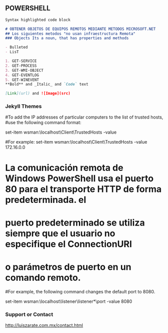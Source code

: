 ## POWERSHELL

```markdown
Syntax highlighted code block

# OBTENER OBJETOS DE EQUIPOS REMOTOS MEDIANTE METODOS MICROSOFT.NET
## Los siguientes metodos "no usan infraestructura Remota"
### Objects Its a noun, that has properties and methods

- Bulleted
- LisT

1. GET-SERVICE
2. GET-PROCESS
3. GET-WMI-OBJECT
4. GET-EVENTLOG
5. GET-WINEVENT
**Bold** and _Italic_ and `Code` text

[Link](url) and ![Image](src)
```

### Jekyll Themes

#To add the IP addresses of particular computers to the list of trusted hosts,
#use the following command format:

set-item wsman:\localhost\Client\TrustedHosts -value <IP Address>

#For example:
set-item wsman:\localhost\Client\TrustedHosts -value 172.16.0.0

# La comunicación remota de Windows PowerShell usa el puerto 80 para el transporte HTTP de forma predeterminada. el
# puerto predeterminado se utiliza siempre que el usuario no especifique el ConnectionURI
# o parámetros de puerto en un comando remoto.

#For example, the following command changes the default port to 8080.

set-item wsman:\localhost\listener\listener*\port -value 8080


### Support or Contact

http://luiszarate.com.mx/contact.html


